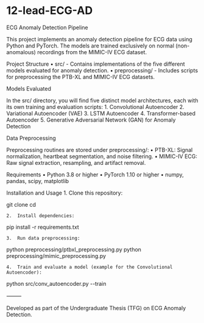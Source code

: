 # 12-lead-ECG-AD

ECG Anomaly Detection Pipeline

This project implements an anomaly detection pipeline for ECG data using Python and PyTorch. The models are trained exclusively on normal (non-anomalous) recordings from the MIMIC-IV ECG dataset.

Project Structure
	•	src/ - Contains implementations of the five different models evaluated for anomaly detection.
	•	preprocessing/ - Includes scripts for preprocessing the PTB-XL and MIMIC-IV ECG datasets.

Models Evaluated

In the src/ directory, you will find five distinct model architectures, each with its own training and evaluation scripts:
	1.	Convolutional Autoencoder
	2.	Variational Autoencoder (VAE)
	3.	LSTM Autoencoder
	4.	Transformer-based Autoencoder
	5.	Generative Adversarial Network (GAN) for Anomaly Detection

Data Preprocessing

Preprocessing routines are stored under preprocessing/:
	•	PTB-XL: Signal normalization, heartbeat segmentation, and noise filtering.
	•	MIMIC-IV ECG: Raw signal extraction, resampling, and artifact removal.

Requirements
	•	Python 3.8 or higher
	•	PyTorch 1.10 or higher
	•	numpy, pandas, scipy, matplotlib

Installation and Usage
	1.	Clone this repository:

git clone <repository-url>
cd <repository-directory>


	2.	Install dependencies:

pip install -r requirements.txt


	3.	Run data preprocessing:

python preprocessing/ptbxl_preprocessing.py
python preprocessing/mimic_preprocessing.py


	4.	Train and evaluate a model (example for the Convolutional Autoencoder):

python src/conv_autoencoder.py --train



⸻

Developed as part of the Undergraduate Thesis (TFG) on ECG Anomaly Detection.
